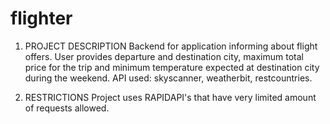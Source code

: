 # flighter
1. PROJECT DESCRIPTION
Backend for application informing about flight offers. User provides departure and destination city, maximum total price for the trip and minimum temperature expected at destination city during the weekend.
API used: skyscanner, weatherbit, restcountries.

2. RESTRICTIONS 
Project uses RAPIDAPI's that have very limited amount of requests allowed.
